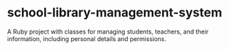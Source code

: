 # school-library-management-system
A Ruby project with classes for managing students, teachers, and their information, including personal details and permissions.
